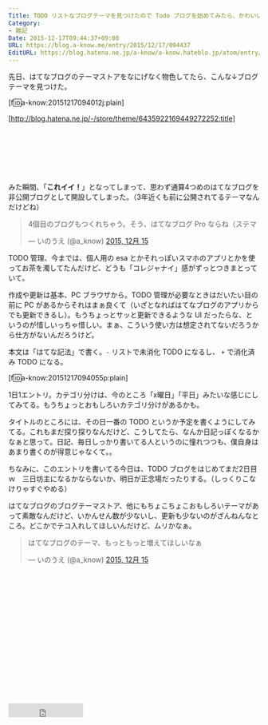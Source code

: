 ```yaml
---
Title: TODO リストなブログテーマを見つけたので Todo ブログを始めてみたら、かわいい！
Category:
- 雑記
Date: 2015-12-17T09:44:37+09:00
URL: https://blog.a-know.me/entry/2015/12/17/094437
EditURL: https://blog.hatena.ne.jp/a-know/a-know.hateblo.jp/atom/entry/6653586347148861670
---
```


先日、はてなブログのテーマストアをなにげなく物色してたら、こんな↓ブログテーマを見つけた。


[f:id:a-know:20151217094012j:plain]


[http://blog.hatena.ne.jp/-/store/theme/6435922169449272252:title]





<!-- more -->


<script async src="//pagead2.googlesyndication.com/pagead/js/adsbygoogle.js"></script>
<!-- article-top -->
<ins class="adsbygoogle"
     style="display:inline-block;width:728px;height:90px"
     data-ad-client="ca-pub-3463034538369189"
     data-ad-slot="8367620130"></ins>
<script>
(adsbygoogle = window.adsbygoogle || []).push({});
</script>


みた瞬間、「**これイイ！**」となってしまって、思わず通算4つめのはてなブログを非公開ブログとして開設してしまった。（3年近くも前に公開されてるテーマなんだけどね）


<blockquote class="twitter-tweet" lang="ja"><p lang="ja" dir="ltr">4個目のブログもつくれちゃう。そう、はてなブログ Pro ならね（ステマ</p>&mdash; いのうえ (@a_know) <a href="https://twitter.com/a_know/status/676772600773672960">2015, 12月 15</a></blockquote>
<script async src="//platform.twitter.com/widgets.js" charset="utf-8"></script>


TODO 管理、今までは、個人用の esa とかそれっぽいスマホのアプリとかを使ってお茶を濁してたんだけど、どうも「コレジャナイ」感がずっとつきまとっていて。


作成や更新は基本、PC ブラウザから。TODO 管理が必要なときはだいたい目の前に PC があるからそれはまぁ良くて（いざとなればはてなブログのアプリからでも更新できるし）。もうちょっとサッと更新できるような UI だったらな、というのが惜しいっちゃ惜しい。まぁ、こういう使い方は想定されてないだろうから仕方がないんだろうけど。


本文は「はてな記法」で書く。`-` リストで未消化 TODO になるし、 `+` で消化済み TODO になる。




[f:id:a-know:20151217094055p:plain]





1日1エントリ。カテゴリ分けは、今のところ「x曜日」「平日」みたいな感じにしてみてる。もうちょっとおもしろいカテゴリ分けがあるかも。


タイトルのところには、その日一番の TODO というか予定を書くようにしてみてる。これもまだ探り探りなんだけど、こうしてたら、なんか日記っぽくなるかなぁと思って。日記、毎日しっかり書いてる人というのに憧れつつも、僕自身はあまり書くのが得意じゃなくて。。


ちなみに、このエントリを書いてる今日は、TODO ブログをはじめてまだ2日目ｗ　三日坊主になるかならないか、明日が正念場だったりする。（しっくりこなけりゃすぐやめる）


はてなブログのブログテーマストア、他にもちょこちょこおもしろいテーマがあって素敵なんだけど、いかんせん数が少ないし、更新も少ないのがざんねんなところ。どこかでテコ入れしてほしいんだけど、ムリかなぁ。


<blockquote class="twitter-tweet" lang="ja"><p lang="ja" dir="ltr">はてなブログのテーマ、もっともっと増えてほしいなぁ</p>&mdash; いのうえ (@a_know) <a href="https://twitter.com/a_know/status/676766725287706624">2015, 12月 15</a></blockquote>
<script async src="//platform.twitter.com/widgets.js" charset="utf-8"></script>


<script async src="//pagead2.googlesyndication.com/pagead/js/adsbygoogle.js"></script>
<!-- article-bottom2 -->
<ins class="adsbygoogle"
     style="display:inline-block;width:300px;height:250px"
     data-ad-client="ca-pub-3463034538369189"
     data-ad-slot="5274552934"></ins>
<script>
(adsbygoogle = window.adsbygoogle || []).push({});
</script>


<iframe src="http://blog.hatena.ne.jp/a-know/a-know.hateblo.jp/subscribe/iframe" allowtransparency="true" frameborder="0" scrolling="no" width="150" height="28"></iframe>
